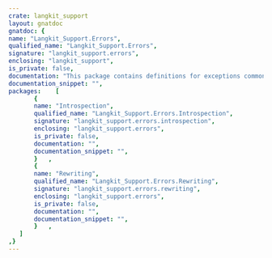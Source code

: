 ```yaml
---
crate: langkit_support
layout: gnatdoc
gnatdoc: {
name: "Langkit_Support.Errors",
qualified_name: "Langkit_Support.Errors",
signature: "langkit_support.errors",
enclosing: "langkit_support",
is_private: false,
documentation: "This package contains definitions for exceptions common to all\nLangkit-generated libraries.",
documentation_snippet: "",
packages:    [
       {
       name: "Introspection",
       qualified_name: "Langkit_Support.Errors.Introspection",
       signature: "langkit_support.errors.introspection",
       enclosing: "langkit_support.errors",
       is_private: false,
       documentation: "",
       documentation_snippet: "",
       }   ,
       {
       name: "Rewriting",
       qualified_name: "Langkit_Support.Errors.Rewriting",
       signature: "langkit_support.errors.rewriting",
       enclosing: "langkit_support.errors",
       is_private: false,
       documentation: "",
       documentation_snippet: "",
       }   ,
   ]
,}
---
```

